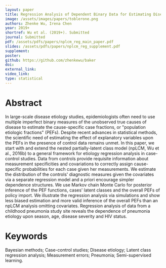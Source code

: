 ```yaml
---
layout: paper
title: Regression Analysis of Dependent Binary Data for Estimating Disease Etiology from Case-Control Studies
image: /assets/images/papers/toblerone.png
authors: Zhenke Wu, Irena Chen
year: 2019+
shortref: Wu et al. (2019+). Submitted
journal: Submitted
pdf: /assets/pdfs/papers/nplcm_reg_main_paper.pdf
slides: /assets/pdfs/papers/nplcm_reg_supplement.pdf
supplement:  
poster: 
github: https://github.com/zhenkewu/baker
doi: 
external_link: 
video_link: 
type: statistical
---
```


# Abstract

In large-scale disease etiology studies, epidemiologists often need to use multiple imperfect binary measures of the unobserved true causes of disease to estimate the cause-specific case fractions, or "population etiologic fractions" (PEFs). Despite recent advances in statistical methods, the scientific need of estimating the effect of explanatory variables upon the PEFs in the presence of control data remains unmet. In this paper, we start with and extend the nested partially-latent class model (npLCM, Wu et al., 2016b) to a general framework for etiology regression analysis in case-control studies. Data from controls provide requisite information about measurement specificities and covariations to correctly assign cause-specific probabilities for each case given her measurements. We estimate the distribution of the controls' diagnostic measures given the covariates via a separate regression model and a priori encourage simpler dependence structures. We use Markov chain Monte Carlo for posterior inference of the PEF functions, cases' latent classes and the overall PEFs of policy import. We illustrate the regression analysis via simulations and show less biased estimation and more valid inference of the overall PEFs than an npLCM analysis omitting covariates. Regression analysis of data from a childhood pneumonia study site reveals the dependence of pneumonia etiology upon season, age, disease severity and HIV status.



# Keywords

Bayesian methods; Case-control studies; Disease etiology; Latent class regression analysis; Measurement errors; Pneumonia; Semi-supervised learning.